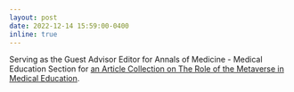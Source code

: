 ```yaml
---
layout: post
date: 2022-12-14 15:59:00-0400
inline: true
---
```


Serving as the Guest Advisor Editor for Annals of Medicine - Medical Education Section for [an Article Collection on
The Role of the Metaverse in Medical Education](https://think.taylorandfrancis.com/article_collections/annals-of-medicine-the-role-of-the-metaverse-in-medical-education/?_ga=2.180557543.139713135.1671042110-1853087308.1670878597&_gl=1*n5an5w*_ga*MTg1MzA4NzMwOC4xNjcwODc4NTk3*_ga_0HYE8YG0M6*MTY3MTA0MjExMC4yLjEuMTY3MTA0MjE0NC4wLjAuMA..).

